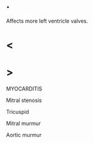 # .

Affects more left ventricle valves.

# <

# >

MYOCARDITIS

Mitral stenosis

Tricuspid

Mitral murmur

Aortic murmur
